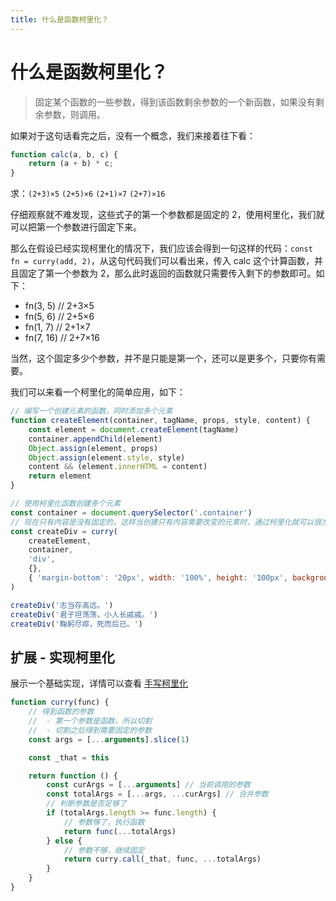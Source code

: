 ```yaml
---
title: 什么是函数柯里化？
---
```


# 什么是函数柯里化？

> 固定某个函数的一些参数，得到该函数剩余参数的一个新函数，如果没有剩余参数，则调用。

如果对于这句话看完之后，没有一个概念，我们来接着往下看：

```js
function calc(a, b, c) {
	return (a + b) * c;
}
```
求：`(2+3)×5` `(2+5)×6` `(2+1)×7` `(2+7)×16`

仔细观察就不难发现，这些式子的第一个参数都是固定的 2，使用柯里化，我们就可以把第一个参数进行固定下来。

那么在假设已经实现柯里化的情况下，我们应该会得到一句这样的代码：`const fn = curry(add, 2)`，从这句代码我们可以看出来，传入 calc 这个计算函数，并且固定了第一个参数为 2，那么此时返回的函数就只需要传入剩下的参数即可。如下：
- fn(3, 5) // 2+3×5
- fn(5, 6) // 2+5×6
- fn(1, 7) // 2+1×7
- fn(7, 16) // 2+7×16

当然，这个固定多少个参数，并不是只能是第一个，还可以是更多个，只要你有需要。

我们可以来看一个柯里化的简单应用，如下：
```js
// 编写一个创建元素的函数，同时添加多个元素
function createElement(container, tagName, props, style, content) {
	const element = document.createElement(tagName)
	container.appendChild(element)
	Object.assign(element, props)
	Object.assign(element.style, style)
	content && (element.innerHTML = content)
	return element
}

// 使用柯里化函数创建多个元素
const container = document.querySelector('.container')
// 现在只有内容是没有固定的，这样当创建只有内容需要改变的元素时，通过柯里化就可以很方便地创建
const createDiv = curry(
	createElement,
	container,
	'div',
	{},
	{ 'margin-bottom': '20px', width: '100%', height: '100px', backgroundColor: '#3dc1d3' }
)

createDiv('志当存高远。')
createDiv('君子坦荡荡，小人长戚戚。')
createDiv('鞠躬尽瘁，死而后已。')
```

## 扩展 - 实现柯里化
展示一个基础实现，详情可以查看 [手写柯里化](../../手写代码/手写%20curry%20函数，实现函数柯里化.md)
```js
function curry(func) {
	// 得到函数的参数
	//  - 第一个参数是函数，所以切割
	//  - 切割之后得到需要固定的参数
	const args = [...arguments].slice(1)

	const _that = this

	return function () {
		const curArgs = [...arguments] // 当前调用的参数
		const totalArgs = [...args, ...curArgs] // 合并参数
		// 判断参数是否足够了
		if (totalArgs.length >= func.length) {
			// 参数够了，执行函数
			return func(...totalArgs)
		} else {
			// 参数不够，继续固定
			return curry.call(_that, func, ...totalArgs)
		}
	}
}
```

